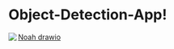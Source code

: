 # Object-Detection-App!

[Noah drawio](https://user-images.githubusercontent.com/47464258/164946998-12bd1b1d-4380-42e3-925d-ca77b627908f.png)
<img align="left" src="https://user-images.githubusercontent.com/47464258/164946998-12bd1b1d-4380-42e3-925d-ca77b627908f.png">
